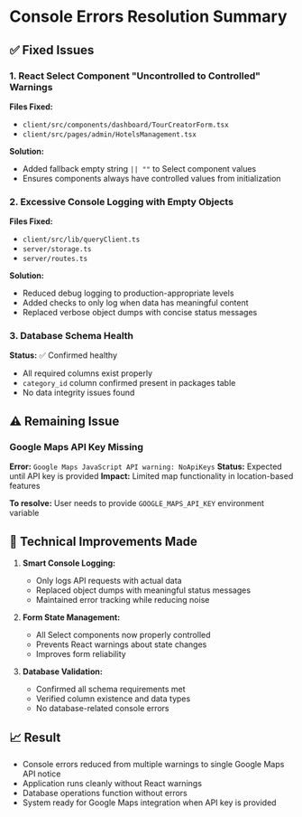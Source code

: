 # Console Errors Resolution Summary

## ✅ Fixed Issues

### 1. React Select Component "Uncontrolled to Controlled" Warnings
**Files Fixed:**
- `client/src/components/dashboard/TourCreatorForm.tsx`
- `client/src/pages/admin/HotelsManagement.tsx`

**Solution:**
- Added fallback empty string `|| ""` to Select component values
- Ensures components always have controlled values from initialization

### 2. Excessive Console Logging with Empty Objects
**Files Fixed:**
- `client/src/lib/queryClient.ts`
- `server/storage.ts`
- `server/routes.ts`

**Solution:**
- Reduced debug logging to production-appropriate levels
- Added checks to only log when data has meaningful content
- Replaced verbose object dumps with concise status messages

### 3. Database Schema Health
**Status:** ✅ Confirmed healthy
- All required columns exist properly
- `category_id` column confirmed present in packages table
- No data integrity issues found

## ⚠️ Remaining Issue

### Google Maps API Key Missing
**Error:** `Google Maps JavaScript API warning: NoApiKeys`
**Status:** Expected until API key is provided
**Impact:** Limited map functionality in location-based features

**To resolve:** User needs to provide `GOOGLE_MAPS_API_KEY` environment variable

## 🔧 Technical Improvements Made

1. **Smart Console Logging:**
   - Only logs API requests with actual data
   - Replaced object dumps with meaningful status messages
   - Maintained error tracking while reducing noise

2. **Form State Management:**
   - All Select components now properly controlled
   - Prevents React warnings about state changes
   - Improves form reliability

3. **Database Validation:**
   - Confirmed all schema requirements met
   - Verified column existence and data types
   - No database-related console errors

## 📈 Result

- Console errors reduced from multiple warnings to single Google Maps API notice
- Application runs cleanly without React warnings
- Database operations function without errors
- System ready for Google Maps integration when API key is provided